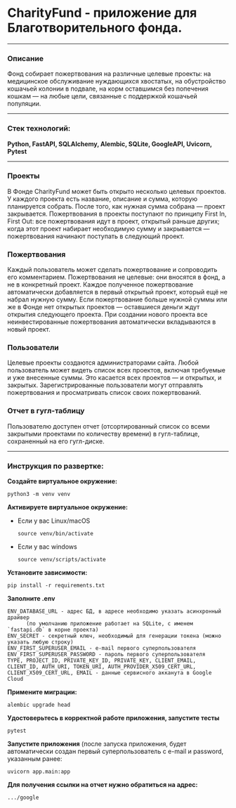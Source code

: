 # **CharityFund** - приложение для Благотворительного фонда.
---

### Описание
Фонд собирает пожертвования на различные целевые проекты: на медицинское обслуживание нуждающихся хвостатых, на обустройство кошачьей колонии в подвале, на корм оставшимся без попечения кошкам — на любые цели, связанные с поддержкой кошачьей популяции.

---

### Стек технологий:  
**Python, FastAPI, SQLAlchemy, Alembic, SQLite, GoogleAPI, Uvicorn, Pytest**

---

### **Проекты**    
В Фонде CharityFund может быть открыто несколько целевых проектов. У каждого проекта есть название, описание и сумма, которую планируется собрать. После того, как нужная сумма собрана — проект закрывается. Пожертвования в проекты поступают по принципу First In, First Out: все пожертвования идут в проект, открытый раньше других; когда этот проект набирает необходимую сумму и закрывается — пожертвования начинают поступать в следующий проект.  
### **Пожертвования**  
Каждый пользователь может сделать пожертвование и сопроводить его комментарием. Пожертвования не целевые: они вносятся в фонд, а не в конкретный проект. Каждое полученное пожертвование автоматически добавляется в первый открытый проект, который ещё не набрал нужную сумму. Если пожертвование больше нужной суммы или же в Фонде нет открытых проектов — оставшиеся деньги ждут открытия следующего проекта. При создании нового проекта все неинвестированные пожертвования автоматически вкладываются в новый проект.  
### **Пользователи**  
Целевые проекты создаются администраторами сайта. 
Любой пользователь может видеть список всех проектов, включая требуемые и уже внесенные суммы. Это касается всех проектов — и открытых, и закрытых.
Зарегистрированные пользователи могут отправлять пожертвования и просматривать список своих пожертвований.
### **Отчет в гугл-таблицу**
Пользователю доступен отчет (отсортированный список со всеми закрытыми проектами по количеству времени) в гугл-таблице, сохраненный на его гугл-диске.

---

### Инструкция по развертке:  

**Создайте виртуальное окружение:**
   
    python3 -m venv venv

**Активируете виртуальное окружение:**  

   * Если у вас Linux/macOS
     
     ```
     source venv/bin/activate
     ```
   * Если у вас windows  
     ```
     source venv/scripts/activate
     ```

**Установите зависимости:**
   ```
   pip install -r requirements.txt
   ```

**Заполните .env**
```
ENV_DATABASE_URL - адрес БД, в адресе необходимо указать асинхронный драйвер  
      (по умолчанию приложение работает на SQLite, с именем `fastapi.db` в корне проекта)
ENV_SECRET - секретный ключ, необходимый для генерации токена (можно указать любую строку)
ENV_FIRST_SUPERUSER_EMAIL - e-mail первого суперпользователя
ENV_FIRST_SUPERUSER_PASSWORD - пароль первого суперпользователя
TYPE, PROJECT_ID, PRIVATE_KEY_ID, PRIVATE_KEY, CLIENT_EMAIL, CLIENT_ID, AUTH_URI, TOKEN_URI, AUTH_PROVIDER_X509_CERT_URL, CLIENT_X509_CERT_URL, EMAIL - данные сервисного акканута в Google Cloud
```

**Примените миграции:**
   ```
   alembic upgrade head
   ```

**Удостоверьтесь в корректной работе приложения, запустите тесты**
   ```
   pytest
   ```

**Запустите приложения** (после запуска приложения, будет автоматически создан первый суперпользователь с e-mail и password, указанным ранее:
   ```
   uvicorn app.main:app
   ```
**Для получения ссылки на отчет нужно обратиться на адрес:**
   ```
   .../google
   ```
